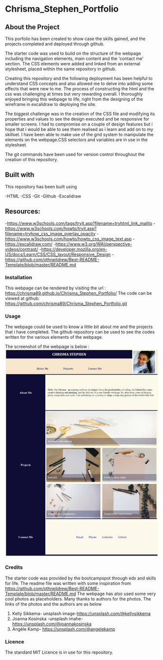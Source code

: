 # Chrisma_Stephen_Portfolio

## About the Project

This porfolio has been created to show case the skills gained, and the projects completed and deployed through github. 

The starter code was used to build on the structure of the webpage including the navigation elements, main content and the 'contact me' section. The CSS elements were added and linked from an external stylesheet, placed within the same repository in github. 

Creating this repository and the following deployment has been helpful to understand CSS concepts and also allowed me to delve into adding some effects that were new to me. The process of constructing the html and the css was challenging at times but very rewarding overall. I thoroughly enjoyed bringing this webpage to life, right from the designing of the wireframe in excalidraw to deploying the site. 

The biggest challenge was in the creation of the CSS file and modifying its properties and values to see the design executed and be responsive for smaller screens. I had to compromise on a couple of design features but i hope that i would be able to see them realised as i learn and add on to my skillset. I have been able to make use of the grid system to manipulate the elements on the webpage.CSS selectors and variables are in use in the stylesheet. 

The git commands have been used for version control throughout the creation of this repository.

## Built with

This repository has been built using 

-HTML
-CSS 
-Git 
-Github 
-Excalidraw

## Resources:

-https://www.w3schools.com/tags/tryit.asp?filename=tryhtml_link_mailto
-https://www.w3schools.com/howto/tryit.asp?filename=tryhow_css_image_overlay_opacity
-https://www.w3schools.com/howto/howto_css_image_text.asp
-https://excalidraw.com/
-https://www.w3.org/WAI/perspective-videos/contrast/
-https://developer.mozilla.org/en-US/docs/Learn/CSS/CSS_layout/Responsive_Design
-https://github.com/othneildrew/Best-README-Template/blob/master/README.md

### Installation

This webpage can be rendered by visiting the url : https://chrisma89.github.io/Chrisma_Stephen_Portfolio/
The code can be viewed at github: https://github.com/chrisma89/Chrisma_Stephen_Portfolio.git

### Usage

The webpage could be used to know a little bit about me and the projects that i have completed. The github repository can be used to see the codes written for the various elements of the webpage. 

The screenshot of the webpage is below : ![webpagescreenshot](images/webpagescreenshot2.png)

### Credits

The starter code was provided by the bootcampspot through edx and skills for life. 
The readme file was written with some inspiration from https://github.com/othneildrew/Best-README-Template/blob/master/README.md
The webpage has also used some very cool photos as placeholders. Many thanks to authors for the photos. The links of the photos and the authors are as below
1. Kelly Sikkema- unsplash image-https://unsplash.com/@kellysikkema
2. Joanna Kosinska -unsplash imahe-https://unsplash.com/@joannakosinska
3. Angèle Kamp-
https://unsplash.com/@angelekamp


### Licence
The standard MIT Licence is in use for this repository.







